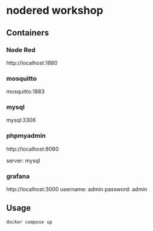 # nodered workshop

## Containers

### Node Red

http://localhost:1880

### mosquitto

mosquitto:1883

### mysql

mysql:3306

### phpmyadmin

http://localhost:8080

server: mysql

### grafana

http://localhost:3000
username: admin
password: admin

## Usage

```
docker compose up
```